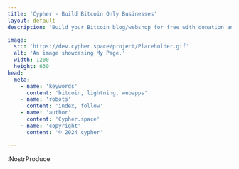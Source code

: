 ```yaml
---
title: 'Cypher - Build Bitcoin Only Businesses'
layout: default
description: 'Build your Bitcoin blog/webshop for free with donation and checkout tools.'

image:
  src: 'https://dev.cypher.space/project/Placeholder.gif'
  alt: 'An image showcasing My Page.'
  width: 1200
  height: 630
head:
  meta:
    - name: 'keywords'
      content: 'bitcoin, lightning, webapps'
    - name: 'robots'
      content: 'index, follow'
    - name: 'author'
      content: 'Cypher.space'
    - name: 'copyright'
      content: '© 2024 cypher'

---
```



:NostrProduce


